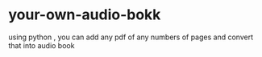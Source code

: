 # your-own-audio-bokk
using python , you can add any pdf of any numbers of pages and convert that into audio book 
